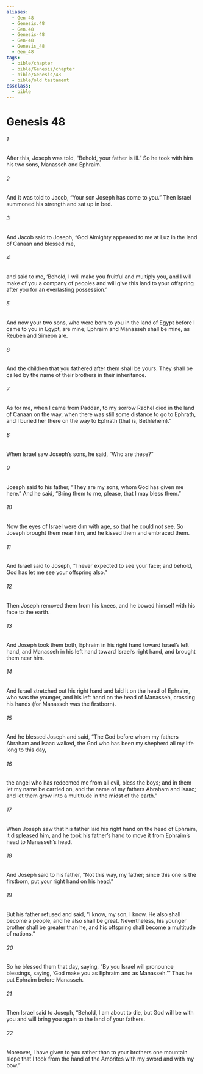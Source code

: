 ```yaml
---
aliases:
  - Gen 48
  - Genesis.48
  - Gen.48
  - Genesis-48
  - Gen-48
  - Genesis_48
  - Gen_48
tags:
  - bible/chapter
  - bible/Genesis/chapter
  - bible/Genesis/48
  - bible/old testament
cssclass:
  - bible
---
```


# Genesis 48

###### 1
After this, Joseph was told, “Behold, your father is ill.” So he took with him his two sons, Manasseh and Ephraim.
###### 2
And it was told to Jacob, “Your son Joseph has come to you.” Then Israel summoned his strength and sat up in bed.
###### 3
And Jacob said to Joseph, “God Almighty appeared to me at Luz in the land of Canaan and blessed me,
###### 4
and said to me, ‘Behold, I will make you fruitful and multiply you, and I will make of you a company of peoples and will give this land to your offspring after you for an everlasting possession.’
###### 5
And now your two sons, who were born to you in the land of Egypt before I came to you in Egypt, are mine; Ephraim and Manasseh shall be mine, as Reuben and Simeon are.
###### 6
And the children that you fathered after them shall be yours. They shall be called by the name of their brothers in their inheritance.
###### 7
As for me, when I came from Paddan, to my sorrow Rachel died in the land of Canaan on the way, when there was still some distance to go to Ephrath, and I buried her there on the way to Ephrath (that is, Bethlehem).”
###### 8
When Israel saw Joseph’s sons, he said, “Who are these?”
###### 9
Joseph said to his father, “They are my sons, whom God has given me here.” And he said, “Bring them to me, please, that I may bless them.”
###### 10
Now the eyes of Israel were dim with age, so that he could not see. So Joseph brought them near him, and he kissed them and embraced them.
###### 11
And Israel said to Joseph, “I never expected to see your face; and behold, God has let me see your offspring also.”
###### 12
Then Joseph removed them from his knees, and he bowed himself with his face to the earth.
###### 13
And Joseph took them both, Ephraim in his right hand toward Israel’s left hand, and Manasseh in his left hand toward Israel’s right hand, and brought them near him.
###### 14
And Israel stretched out his right hand and laid it on the head of Ephraim, who was the younger, and his left hand on the head of Manasseh, crossing his hands (for Manasseh was the firstborn).
###### 15
And he blessed Joseph and said, “The God before whom my fathers Abraham and Isaac walked, the God who has been my shepherd all my life long to this day,
###### 16
the angel who has redeemed me from all evil, bless the boys; and in them let my name be carried on, and the name of my fathers Abraham and Isaac; and let them grow into a multitude in the midst of the earth.”
###### 17
When Joseph saw that his father laid his right hand on the head of Ephraim, it displeased him, and he took his father’s hand to move it from Ephraim’s head to Manasseh’s head.
###### 18
And Joseph said to his father, “Not this way, my father; since this one is the firstborn, put your right hand on his head.”
###### 19
But his father refused and said, “I know, my son, I know. He also shall become a people, and he also shall be great. Nevertheless, his younger brother shall be greater than he, and his offspring shall become a multitude of nations.”
###### 20
So he blessed them that day, saying, “By you Israel will pronounce blessings, saying,   ‘God make you as Ephraim and as Manasseh.’” Thus he put Ephraim before Manasseh.
###### 21
Then Israel said to Joseph, “Behold, I am about to die, but God will be with you and will bring you again to the land of your fathers.
###### 22
Moreover, I have given to you rather than to your brothers one mountain slope that I took from the hand of the Amorites with my sword and with my bow.”



